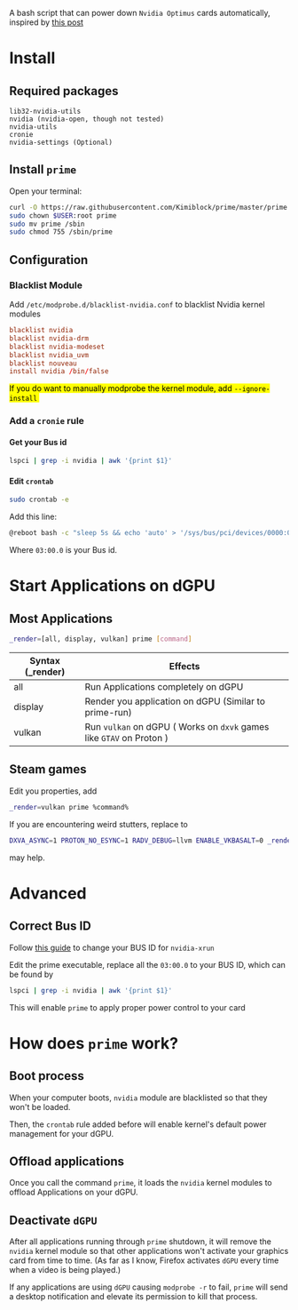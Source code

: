 A bash script that can power down `Nvidia Optimus` cards automatically, inspired by [this post](https://www.reddit.com/r/linux_gaming/comments/sqqzl4/nvidia_primerun_on_wayland_instead_of_nvidiaxrun/)

# Install

## Required packages

```pacman
lib32-nvidia-utils
nvidia (nvidia-open, though not tested)
nvidia-utils
cronie
nvidia-settings (Optional)
```

## Install `prime`

Open your terminal:

```bash
curl -O https://raw.githubusercontent.com/Kimiblock/prime/master/prime
sudo chown $USER:root prime
sudo mv prime /sbin
sudo chmod 755 /sbin/prime
```



## Configuration

### Blacklist Module

Add `/etc/modprobe.d/blacklist-nvidia.conf` to blacklist Nvidia kernel modules

```blacklist-nvidia.conf
blacklist nvidia
blacklist nvidia-drm
blacklist nvidia-modeset
blacklist nvidia_uvm
blacklist nouveau
install nvidia /bin/false
```

<mark> If you do want to manually modprobe the kernel module, add `--ignore-install` </mark>

### Add a `cronie` rule

#### Get your Bus id

```bash
lspci | grep -i nvidia | awk '{print $1}'
```

#### Edit `crontab`

```bash
sudo crontab -e
```

Add this line:

```bash
@reboot bash -c "sleep 5s && echo 'auto' > '/sys/bus/pci/devices/0000:03:00.0/power/control'"
```

Where `03:00.0` is your Bus id.

# Start Applications on dGPU

## Most Applications

```bash
_render=[all, display, vulkan] prime [command]
```

| Syntax (_render) | Effects                                                      |
| ---------------- | ------------------------------------------------------------ |
| all              | Run Applications completely on dGPU                          |
| display          | Render you application on dGPU (Similar to prime-run)        |
| vulkan           | Run `vulkan` on dGPU  ( Works on `dxvk` games like `GTAV` on Proton ) |

## Steam games

Edit you properties, add

```bash
_render=vulkan prime %command%
```

If you are encountering weird stutters, replace to

```bash
DXVA_ASYNC=1 PROTON_NO_ESYNC=1 RADV_DEBUG=llvm ENABLE_VKBASALT=0 _render=vulkan prime %command%
```

may help.

# Advanced

## Correct Bus ID

Follow [this guide](https://github.com/Witko/nvidia-xrun#setting-the-right-bus-id) to change your BUS ID for `nvidia-xrun`

Edit the prime executable, replace all the `03:00.0` to your BUS ID, which can be found by 

```bash
lspci | grep -i nvidia | awk '{print $1}'
```



This will enable `prime` to apply proper power control to your card

# How does `prime` work?

## Boot process

When your computer boots, `nvidia` module are blacklisted so that they won't be loaded.

Then, the `crontab` rule added before will enable kernel's default power management for your dGPU.

## Offload applications

Once you call the command `prime`, it loads the `nvidia` kernel modules to offload Applications on your dGPU.

## Deactivate `dGPU`

After all applications running through `prime` shutdown, it will remove the `nvidia` kernel module so that other applications won't activate your graphics card from time to time. (As far as I know, Firefox activates `dGPU` every time when a video is being played.)

If any applications are using `dGPU` causing `modprobe -r` to fail, `prime` will send a desktop notification and elevate its permission to kill that process.
